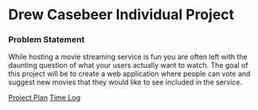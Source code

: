 # Drew Casebeer Individual Project

### Problem Statement
While hosting a movie streaming service is fun you are often left with the
daunting question of what your users actually want to watch. The goal of 
this project will be to create a web application where people can vote and 
suggest new movies that they would like to see included in the service.

[Project Plan](Project%20Plan.md)
[Time Log](Time%20Log.md)